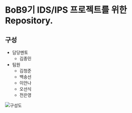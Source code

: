 # BoB9기 IDS/IPS 프로젝트를 위한 Repository.
## 구성
- 담당멘토
  - 김종민
- 팀원
  - 김청준
  - 백송선
  - 이안나
  - 오선식
  - 전은영
  
![구성도](IDS/IPS.png)
